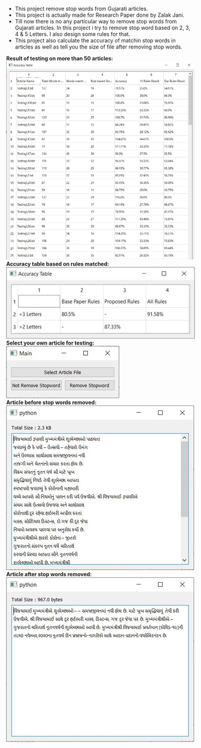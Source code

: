 - This project remove stop words from Gujarati articles.
- This project is actually made for Research Paper done by Zalak Jani.
- Till now there is no any particular way to remove stop words from Gujarati articles. In this project i try to remove stop word based on 2, 3, 4 & 5 Letters. I also design some rules for that.
- This project also calculate the accuracy of matchin stop words in articles as well as tell you the size of file after removing stop words.

<b>Result of testing on more than 50 articles:</b>
<img src="Output1.JPG"/>
<br>
<b>Accuracy table based on rules matched:</b>
<img src="Output2.JPG"/>
<br>
<b>Select your own article for testing:</b>
<img src="Output3.JPG"/>
<br>
<b>Article before stop words removed:</b>
<img src="Output4.JPG"/>
<br>
<b>Article after stop words removed:</b>
<img src="Output5.JPG"/>
<br>

